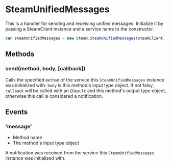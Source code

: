 # SteamUnifiedMessages

This is a handler for sending and receiving unified messages. Initialize it by passing a SteamClient instance and a service name to the constructor.

```js
var steamUnifiedMessages = new Steam.SteamUnifiedMessages(steamClient, 'Parental');
```

## Methods

### send(method, body, [callback])

Calls the specified `method` of the service this `SteamUnifiedMessages` instance was initialized with. `body` is this method's input type object. If not falsy, `callback` will be called with an `EResult` and this method's output type object, otherwise this call is considered a notification.

## Events

### 'message'
* Method name
* The method's input type object

A notification was received from the service this `SteamUnifiedMessages` instance was initialized with.
